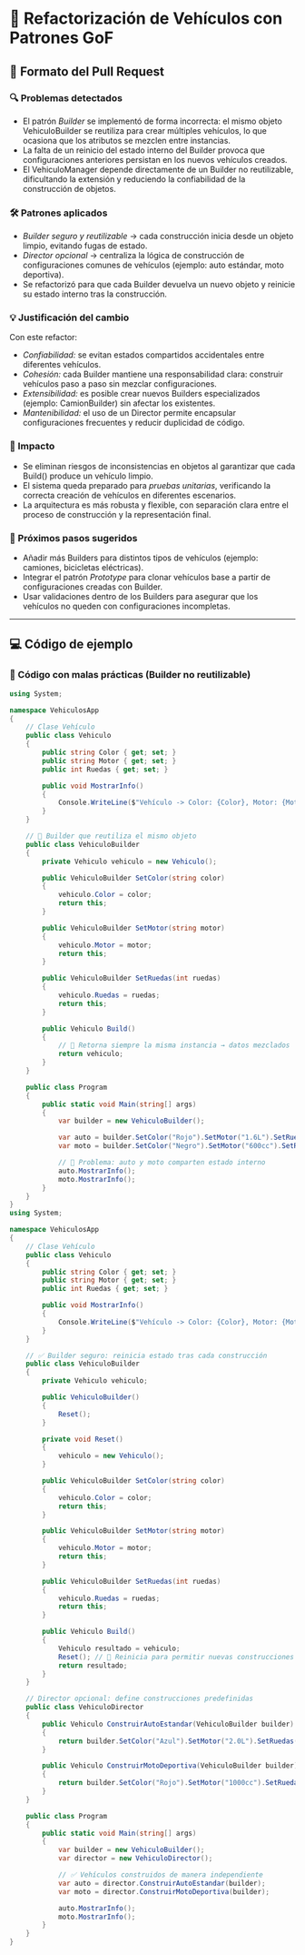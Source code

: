 # 📖 Refactorización de Vehículos con Patrones GoF

## 📝 Formato del Pull Request

### 🔍 Problemas detectados
- El patrón *Builder* se implementó de forma incorrecta: el mismo objeto VehiculoBuilder se reutiliza para crear múltiples vehículos, lo que ocasiona que los atributos se mezclen entre instancias.  
- La falta de un reinicio del estado interno del Builder provoca que configuraciones anteriores persistan en los nuevos vehículos creados.  
- El VehiculoManager depende directamente de un Builder no reutilizable, dificultando la extensión y reduciendo la confiabilidad de la construcción de objetos.  

### 🛠 Patrones aplicados
- *Builder seguro y reutilizable* → cada construcción inicia desde un objeto limpio, evitando fugas de estado.  
- *Director opcional* → centraliza la lógica de construcción de configuraciones comunes de vehículos (ejemplo: auto estándar, moto deportiva).  
- Se refactorizó para que cada Builder devuelva un nuevo objeto y reinicie su estado interno tras la construcción.  

### 💡 Justificación del cambio
Con este refactor:  
- *Confiabilidad:* se evitan estados compartidos accidentales entre diferentes vehículos.  
- *Cohesión:* cada Builder mantiene una responsabilidad clara: construir vehículos paso a paso sin mezclar configuraciones.  
- *Extensibilidad:* es posible crear nuevos Builders especializados (ejemplo: CamionBuilder) sin afectar los existentes.  
- *Mantenibilidad:* el uso de un Director permite encapsular configuraciones frecuentes y reducir duplicidad de código.  

### 🔄 Impacto
- Se eliminan riesgos de inconsistencias en objetos al garantizar que cada Build() produce un vehículo limpio.  
- El sistema queda preparado para *pruebas unitarias*, verificando la correcta creación de vehículos en diferentes escenarios.  
- La arquitectura es más robusta y flexible, con separación clara entre el proceso de construcción y la representación final.  

### 📌 Próximos pasos sugeridos
- Añadir más Builders para distintos tipos de vehículos (ejemplo: camiones, bicicletas eléctricas).  
- Integrar el patrón *Prototype* para clonar vehículos base a partir de configuraciones creadas con Builder.  
- Usar validaciones dentro de los Builders para asegurar que los vehículos no queden con configuraciones incompletas.  

---

## 💻 Código de ejemplo

### 🚨 Código con malas prácticas (Builder no reutilizable)
```csharp
using System;

namespace VehiculosApp
{
    // Clase Vehículo
    public class Vehiculo
    {
        public string Color { get; set; }
        public string Motor { get; set; }
        public int Ruedas { get; set; }

        public void MostrarInfo()
        {
            Console.WriteLine($"Vehículo -> Color: {Color}, Motor: {Motor}, Ruedas: {Ruedas}");
        }
    }

    // 🚨 Builder que reutiliza el mismo objeto
    public class VehiculoBuilder
    {
        private Vehiculo vehiculo = new Vehiculo();

        public VehiculoBuilder SetColor(string color)
        {
            vehiculo.Color = color;
            return this;
        }

        public VehiculoBuilder SetMotor(string motor)
        {
            vehiculo.Motor = motor;
            return this;
        }

        public VehiculoBuilder SetRuedas(int ruedas)
        {
            vehiculo.Ruedas = ruedas;
            return this;
        }

        public Vehiculo Build()
        {
            // 🚨 Retorna siempre la misma instancia → datos mezclados
            return vehiculo;
        }
    }

    public class Program
    {
        public static void Main(string[] args)
        {
            var builder = new VehiculoBuilder();

            var auto = builder.SetColor("Rojo").SetMotor("1.6L").SetRuedas(4).Build();
            var moto = builder.SetColor("Negro").SetMotor("600cc").SetRuedas(2).Build();

            // 🚨 Problema: auto y moto comparten estado interno
            auto.MostrarInfo();
            moto.MostrarInfo();
        }
    }
}
using System;

namespace VehiculosApp
{
    // Clase Vehículo
    public class Vehiculo
    {
        public string Color { get; set; }
        public string Motor { get; set; }
        public int Ruedas { get; set; }

        public void MostrarInfo()
        {
            Console.WriteLine($"Vehículo -> Color: {Color}, Motor: {Motor}, Ruedas: {Ruedas}");
        }
    }

    // ✅ Builder seguro: reinicia estado tras cada construcción
    public class VehiculoBuilder
    {
        private Vehiculo vehiculo;

        public VehiculoBuilder()
        {
            Reset();
        }

        private void Reset()
        {
            vehiculo = new Vehiculo();
        }

        public VehiculoBuilder SetColor(string color)
        {
            vehiculo.Color = color;
            return this;
        }

        public VehiculoBuilder SetMotor(string motor)
        {
            vehiculo.Motor = motor;
            return this;
        }

        public VehiculoBuilder SetRuedas(int ruedas)
        {
            vehiculo.Ruedas = ruedas;
            return this;
        }

        public Vehiculo Build()
        {
            Vehiculo resultado = vehiculo;
            Reset(); // 🔑 Reinicia para permitir nuevas construcciones limpias
            return resultado;
        }
    }

    // Director opcional: define construcciones predefinidas
    public class VehiculoDirector
    {
        public Vehiculo ConstruirAutoEstandar(VehiculoBuilder builder)
        {
            return builder.SetColor("Azul").SetMotor("2.0L").SetRuedas(4).Build();
        }

        public Vehiculo ConstruirMotoDeportiva(VehiculoBuilder builder)
        {
            return builder.SetColor("Rojo").SetMotor("1000cc").SetRuedas(2).Build();
        }
    }

    public class Program
    {
        public static void Main(string[] args)
        {
            var builder = new VehiculoBuilder();
            var director = new VehiculoDirector();

            // ✅ Vehículos construidos de manera independiente
            var auto = director.ConstruirAutoEstandar(builder);
            var moto = director.ConstruirMotoDeportiva(builder);

            auto.MostrarInfo();
            moto.MostrarInfo();
        }
    }
}
